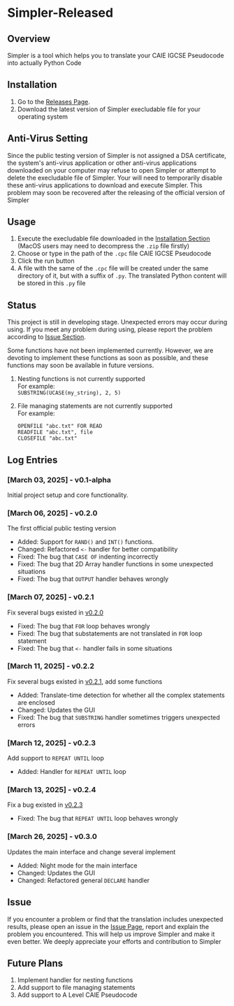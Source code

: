 # Simpler-Released

## Overview
Simpler is a tool which helps you to translate your CAIE IGCSE Pseudocode into actually Python Code

## Installation
1. Go to the [Releases Page](https://github.com/shixingzeya/Simpler-Released/releases). 
2. Download the latest version of Simpler execludable file for your operating system

## Anti-Virus Setting
Since the public testing version of Simpler is not assigned a DSA certificate, the system's anti-virus application or other anti-virus applications downloaded on your computer may refuse to open Simpler or attempt to delete the execludable file of Simpler. Your will need to temporarily disable these anti-virus applications to download and execute Simpler. This problem may soon be recovered after the releasing of the official version of Simpler

## Usage
1. Execute the execludable file downloaded in the [Installation Section](#installation) (MacOS users may need to decompress the `.zip` file firstly)
2. Choose or type in the path of the `.cpc` file CAIE IGCSE Pseudocode 
3. Click the run button
4. A file with the same of the `.cpc` file will be created under the same directory of it, but with a suffix of `.py`. The translated Python content will be stored in this `.py` file

## Status
This project is still in developing stage. Unexpected errors may occur during using. If you meet any problem during using, please report the problem according to [Issue Section](#issue).

Some functions have not been implemented currently. However, we are devoting to implement these functions as soon as possible, and these functions may soon be available in future versions. 

1. Nesting functions is not currently supported  
   For example:  
   `SUBSTRING(UCASE(my_string), 2, 5)`

2. File managing statements are not currently supported  
   For example:
   ```
   OPENFILE "abc.txt" FOR READ
   READFILE "abc.txt", file
   CLOSEFILE "abc.txt"
   ```

## Log Entries

### [March 03, 2025] - v0.1-alpha 
Initial project setup and core functionality.  

### [March 06, 2025] - v0.2.0
The first official public testing version  

* Added: Support for `RAND()` and `INT()` functions.
* Changed: Refactored `<-` handler for better compatibility
* Fixed: The bug that `CASE OF` indenting incorrectly
* Fixed: The bug that 2D Array handler functions in some unexpected situations
* Fixed: The bug that `OUTPUT` handler behaves wrongly

### [March 07, 2025] - v0.2.1
Fix several bugs existed in [v0.2.0](#march-06-2025---v020)

* Fixed: The bug that `FOR` loop behaves wrongly
* Fixed: The bug that substatements are not translated in `FOR` loop statement
* Fixed: The bug that `<-` handler fails in some situations

### [March 11, 2025] - v0.2.2
Fix several bugs existed in [v0.2.1](#march-07-2025---v021), add some functions

* Added: Translate-time detection for whether all the complex statements are enclosed
* Changed: Updates the GUI
* Fixed: The bug that `SUBSTRING` handler sometimes triggers unexpected errors

### [March 12, 2025] - v0.2.3
Add support to `REPEAT UNTIL` loop

* Added: Handler for `REPEAT UNTIL` loop

### [March 13, 2025] - v0.2.4
Fix a bug existed in [v0.2.3](#march-12-2025---v023)

* Fixed: The bug that `REPEAT UNTIL` loop behaves wrongly

### [March 26, 2025] - v0.3.0
Updates the main interface and change several implement

* Added: Night mode for the main interface
* Changed: Updates the GUI
* Changed: Refactored general `DECLARE` handler

## Issue
If you encounter a problem or find that the translation includes unexpected results, please open an issue in the [Issue Page](https://github.com/shixingzeya/Simpler-Released/issues), report and explain the problem you encountered. This will help us improve Simpler and make it even better. We deeply appreciate your efforts and contribution to Simpler

## Future Plans
1. Implement handler for nesting functions
2. Add support to file managing statements
3. Add support to A Level CAIE Pseudocode